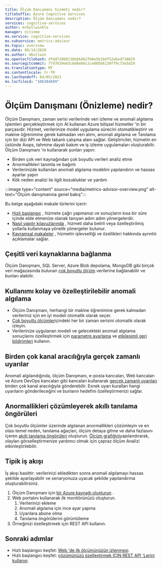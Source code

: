 ```yaml
---
title: Ölçüm Danışmanı hizmeti nedir?
titleSuffix: Azure Cognitive Services
description: Ölçüm Danışmanı nedir?
services: cognitive-services
author: mrbullwinkle
manager: nitinme
ms.service: cognitive-services
ms.subservice: metrics-advisor
ms.topic: overview
ms.date: 09/14/2020
ms.author: mbullwin
ms.openlocfilehash: dfdd7286013bbb6462fb8e5b1bdf52e6ed738029
ms.sourcegitcommit: 77d7639e83c6d8eb6c2ce805b6130ff9c73e5d29
ms.translationtype: MT
ms.contentlocale: tr-TR
ms.lasthandoff: 04/05/2021
ms.locfileid: "106384689"
---
```

# <a name="what-is-metrics-advisor-preview"></a>Ölçüm Danışmanı (Önizleme) nedir? 

Ölçüm Danışmanı, zaman serisi verilerinde veri izleme ve anomali algılama işlemleri gerçekleştirmek için AI kullanan Azure bilişsel hizmetler 'in bir parçasıdır. Hizmet, verilerinize model uygulama sürecini otomatikleştirir ve makine öğrenimine gerek kalmadan veri alımı, anomali algılama ve Tanılama için bir dizi API ve Web tabanlı çalışma alanı sağlar. Geliştiriciler, hizmetin en üstünde Aıops, tahmine dayalı bakım ve iş izleme uygulamaları oluşturabilir. Ölçüm Danışmanı 'nı kullanarak şunları yapın:

* Birden çok veri kaynağından çok boyutlu verileri analiz etme
* Anormallikleri tanımla ve bağıntı
* Verilerinizde kullanılan anomali algılama modelini yapılandırın ve hassas ayarlar yapın
* Kök neden analizi ile ilgili bozukluklar ve yardım

:::image type="content" source="media/metrics-advisor-overview.png" alt-text="Ölçüm danışmanına genel bakış":::

Bu belge aşağıdaki makale türlerini içerir:
* [Hızlı başlangıç](./Quickstarts/web-portal.md) , hizmete çağrı yapmanızı ve sonuçların kısa bir süre içinde elde etmenize olanak tanıyan adım adım yönergelerdir. 
* [Nasıl yapılır kılavuzlarında](./how-tos/onboard-your-data.md) , hizmeti daha belirli veya özelleştirilmiş yollarla kullanmaya yönelik yönergeler bulunur.
* [Kavramsal makaleler](glossary.md) , hizmetin işlevselliği ve özellikleri hakkında ayrıntılı açıklamalar sağlar.

## <a name="connect-to-a-variety-of-data-sources"></a>Çeşitli veri kaynaklarına bağlanma

Ölçüm Danışmanı, SQL Server, Azure Blob depolama, MongoDB gibi birçok veri mağazasında bulunan [çok boyutlu ölçüm](how-tos/onboard-your-data.md) verilerine bağlanabilir ve bunları alabilir.

## <a name="easy-to-use-and-customizable-anomaly-detection"></a>Kullanımı kolay ve özelleştirilebilir anomali algılama

* Ölçüm Danışmanı, herhangi bir makine öğrenimine gerek kalmadan verileriniz için en iyi modeli otomatik olarak seçer.
* [Çok boyutlu ölçümler](glossary.md#multi-dimensional-metric)içindeki her bir zaman serisini otomatik olarak izleyin.
* Verilerinize uygulanan modeli ve gelecekteki anomali algılama sonuçlarını özelleştirmek için [parametre ayarlama](how-tos/configure-metrics.md) ve [etkileşimli geri bildirimleri](how-tos/anomaly-feedback.md) kullanın.

## <a name="real-time-alerts-through-multiple-channels"></a>Birden çok kanal aracılığıyla gerçek zamanlı uyarılar

Anomali algılandığında, ölçüm Danışmanı, e-posta kancaları, Web kancaları ve Azure DevOps kancaları gibi kancaları kullanarak [gerçek zamanlı uyarıları](how-tos/alerts.md) birden çok kanal aracılığıyla gönderebilir. Esnek uyarı kuralları hangi uyarıların gönderileceğini ve bunların hedefini özelleştirmenizi sağlar.

## <a name="smart-diagnostic-insights-by-analyzing-anomalies"></a>Anormallikleri çözümleyerek akıllı tanılama öngörüleri

Çok boyutlu ölçümler üzerinde algılanan anormallikleri çözümleyin ve en olası temel neden, tanılama ağaçları, ölçüm detaya gitme ve daha fazlasını içeren [akıllı tanılama öngörüleri](how-tos/diagnose-incident.md) oluşturun. [Ölçüm grafiğini](how-tos/metrics-graph.md)yapılandırarak, olayları görselleştirmenize yardımcı olmak için çapraz ölçüm Analizi etkinleştirilebilir.


## <a name="typical-workflow"></a>Tipik iş akışı

İş akışı basittir: verilerinizi ekledikten sonra anomali algılamayı hassas şekilde ayarlayabilir ve senaryonuza uyacak şekilde yapılandırma oluşturabilirsiniz.

1. Ölçüm Danışmanı için [bir Azure kaynağı oluşturun](https://go.microsoft.com/fwlink/?linkid=2142156) . 
2. Web portalını kullanarak ilk monitörünüzü oluşturun.
    1. Verilerinizi ekleme
    2. Anomali algılama için ince ayar yapma
    3. Uyarılara abone olma
    4. Tanılama öngörülerini görüntüleme
3. Örneğinizi özelleştirmek için REST API kullanın.

## <a name="next-steps"></a>Sonraki adımlar

* Hızlı başlangıcı keşfet: [Web 'de ilk ölçümünüzün izlenmesi](quickstarts/web-portal.md).
* Hızlı başlangıcı keşfet: [çözümünüzü özelleştirmek IÇIN REST API 'Lerini kullanın](./quickstarts/rest-api-and-client-library.md).
